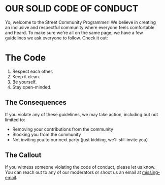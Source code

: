 # OUR SOLID CODE OF CONDUCT

Yo, welcome to the Street Community Programmer! We believe in creating an inclusive and respectful community where everyone feels comfortable and heard. To make sure we're all on the same page, we have a few guidelines we ask everyone to follow. Check it out:

# The Code
1. Respect each other.
2. Keep it clean.
3. Be yourself.
4. Stay open-minded.

## The Consequences
If you violate any of these guidelines, we may take action, including but not limited to:
- Removing your contributions from the community
- Blocking you from the community
- Not inviting you to our next party (just kidding, we'll still invite you)

## The Callout
If you witness someone violating the code of conduct, please let us know. You can reach out to any of our moderators or shoot us an email at [missing-email](meh).

